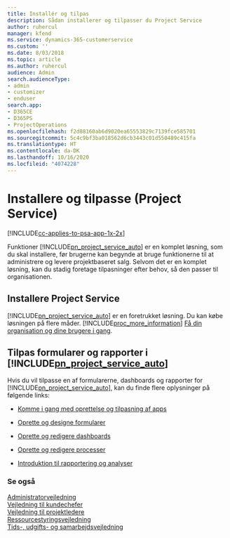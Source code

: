 ```yaml
---
title: Installér og tilpas
description: Sådan installerer og tilpasser du Project Service
author: ruhercul
manager: kfend
ms.service: dynamics-365-customerservice
ms.custom: ''
ms.date: 8/03/2018
ms.topic: article
ms.author: ruhercul
audience: Admin
search.audienceType:
- admin
- customizer
- enduser
search.app:
- D365CE
- D365PS
- ProjectOperations
ms.openlocfilehash: f2d88160ab6d9020ea65553829c7139fce585701
ms.sourcegitcommit: 5c4c9bf3ba018562d6cb3443c01d550489c415fa
ms.translationtype: HT
ms.contentlocale: da-DK
ms.lasthandoff: 10/16/2020
ms.locfileid: "4074228"
---
```

# <a name="install-and-customize-project-service"></a>Installere og tilpasse (Project Service)

[!INCLUDE[cc-applies-to-psa-app-1x-2x](../includes/cc-applies-to-psa-app-1x-2x.md)]

Funktioner [!INCLUDE[pn_project_service_auto](../includes/pn-project-service-auto.md)] er en komplet løsning, som du skal installere, før brugerne kan begynde at bruge funktionerne til at administrere og levere projektbaseret salg. Selvom det er en komplet løsning, kan du stadig foretage tilpasninger efter behov, så den passer til organisationen.  
<!-- TODO: I expect to find the information on how to get and install this here. Please find that and add it here. Same for Project Service.--> 
  
## <a name="install-project-service"></a>Installere Project Service  
 [!INCLUDE[pn_project_service_auto](../includes/pn-project-service-auto.md)] er en foretrukket løsning. Du kan købe løsningen på flere måder. [!INCLUDE[proc_more_information](../includes/proc-more-information.md)] [Få din organisation og dine brugere i gang](https://docs.microsoft.com/dynamics365/customerengagement/on-premises/admin/onboard-your-organization-and-users-to-dynamics-365-online).  
  
## <a name="customize-pn_project_service_auto-forms-and-reports"></a>Tilpas formularer og rapporter i [!INCLUDE[pn_project_service_auto](../includes/pn-project-service-auto.md)]  
 Hvis du vil tilpasse en af formularerne, dashboards og rapporter for [!INCLUDE[pn_project_service_auto](../includes/pn-project-service-auto.md)], kan du finde flere oplysninger på følgende links:  
  
- [Komme i gang med oprettelse og tilpasning af apps](https://docs.microsoft.com/dynamics365/customerengagement/on-premises/customize/getting-started-customization)  
  
- [Oprette og designe formularer](https://docs.microsoft.com/dynamics365/customerengagement/on-premises/customize/create-design-forms)  
  
- [Oprette og redigere dashboards](https://docs.microsoft.com/dynamics365/customerengagement/on-premises/customize/create-edit-dashboards)  
  
- [Oprette og redigere processer](https://docs.microsoft.com/dynamics365/customerengagement/on-premises/customize/guide-staff-through-common-tasks-processes)  
  
- [Introduktion til rapportering og analyser](https://docs.microsoft.com/dynamics365/customerengagement/on-premises/analytics/reporting-analytics-with-dynamics-365)  
  
### <a name="see-also"></a>Se også  
 [Administratorvejledning](../psa/admin-guide.md)   
 [Vejledning til kundechefer](../psa/account-manager-guide.md)   
 [Vejledning til projektledere](../psa/project-manager-guide.md)   
 [Ressourcestyringsvejledning](../psa/resource-manager-guide.md)   
 [Tids-, udgifts- og samarbejdsvejledning](../psa/time-expense-collaboration-guide.md)
